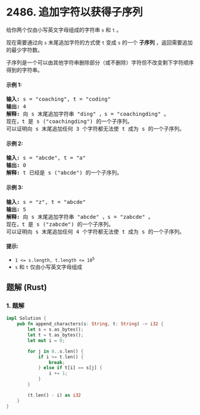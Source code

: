 # 2486. 追加字符以获得子序列
给你两个仅由小写英文字母组成的字符串 `s` 和 `t` 。

现在需要通过向 `s` 末尾追加字符的方式使 `t` 变成 `s` 的一个 **子序列** ，返回需要追加的最少字符数。

子序列是一个可以由其他字符串删除部分（或不删除）字符但不改变剩下字符顺序得到的字符串。

#### 示例 1:
<pre>
<strong>输入:</strong> s = "coaching", t = "coding"
<strong>输出:</strong> 4
<strong>解释:</strong> 向 s 末尾追加字符串 "ding" ，s = "coachingding" 。
现在，t 是 s ("coachingding") 的一个子序列。
可以证明向 s 末尾追加任何 3 个字符都无法使 t 成为 s 的一个子序列。
</pre>

#### 示例 2:
<pre>
<strong>输入:</strong> s = "abcde", t = "a"
<strong>输出:</strong> 0
<strong>解释:</strong> t 已经是 s ("abcde") 的一个子序列。
</pre>

#### 示例 3:
<pre>
<strong>输入:</strong> s = "z", t = "abcde"
<strong>输出:</strong> 5
<strong>解释:</strong> 向 s 末尾追加字符串 "abcde" ，s = "zabcde" 。
现在，t 是 s ("zabcde") 的一个子序列。
可以证明向 s 末尾追加任何 4 个字符都无法使 t 成为 s 的一个子序列。
</pre>

#### 提示:
* <code>1 <= s.length, t.length <= 10<sup>5</sup></code>
* `s` 和 `t` 仅由小写英文字母组成

## 题解 (Rust)

### 1. 题解
```Rust
impl Solution {
    pub fn append_characters(s: String, t: String) -> i32 {
        let s = s.as_bytes();
        let t = t.as_bytes();
        let mut i = 0;

        for j in 0..s.len() {
            if i >= t.len() {
                break;
            } else if t[i] == s[j] {
                i += 1;
            }
        }

        (t.len() - i) as i32
    }
}
```
